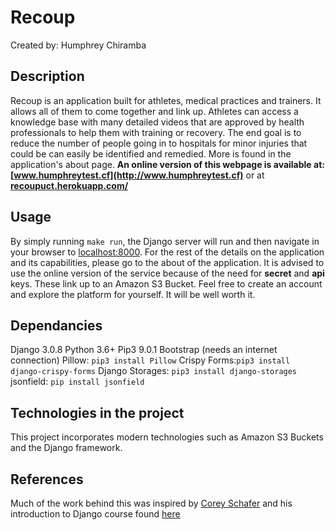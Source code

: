 # Recoup
Created by: Humphrey Chiramba
## Description
Recoup is an application built for athletes, medical practices and trainers. It allows all of them to come together and link up. Athletes can access a knowledge base with many detailed videos that are approved by health professionals to help them with training or recovery. The end goal is to reduce the number of people going in to hospitals for minor injuries that could be can easily be identified and remedied. More is found in the application's about page. **An online version of this webpage is available at: [www.humphreytest.cf](http://www.humphreytest.cf)** or at **[recoupuct.herokuapp.com/](https://recoupuct.herokuapp.com/)**
## Usage
By simply running `make run`, the Django server will run and then navigate in your browser to [localhost:8000](http://localhost:8000/). For the rest of the details on the application and its capabilities, please go to the about of the application.
It is advised to use the online version of the service because of the need for **secret** and  **api** keys. These link up to an Amazon S3 Bucket.
Feel free to create an account and explore the platform for yourself. It will be well worth it.

## Dependancies
Django 3.0.8
Python 3.6+
Pip3 9.0.1
Bootstrap (needs an internet connection)
Pillow: `pip3 install Pillow`
Crispy Forms:`pip3 install django-crispy-forms`
Django Storages: `pip3 install django-storages`
jsonfield: `pip install jsonfield`
## Technologies in the project
This project incorporates modern technologies such as Amazon S3 Buckets and the Django framework.
## References
Much of the work behind this was inspired by [Corey Schafer](https://coreyms.com/) and his introduction to Django course found [here](https://www.youtube.com/playlist?list=PL-osiE80TeTtoQCKZ03TU5fNfx2UY6U4p)
